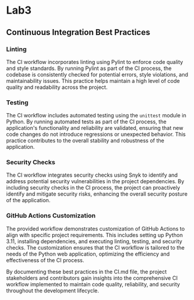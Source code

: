 # Lab3

## Continuous Integration Best Practices

### Linting
The CI workflow incorporates linting using Pylint to enforce code quality and style standards. By running Pylint as part of the CI process, the codebase is consistently checked for potential errors, style violations, and maintainability issues. This practice helps maintain a high level of code quality and readability across the project.

### Testing
The CI workflow includes automated testing using the `unittest` module in Python. By running automated tests as part of the CI process, the application's functionality and reliability are validated, ensuring that new code changes do not introduce regressions or unexpected behavior. This practice contributes to the overall stability and robustness of the application.

### Security Checks
The CI workflow integrates security checks using Snyk to identify and address potential security vulnerabilities in the project dependencies. By including security checks in the CI process, the project can proactively identify and mitigate security risks, enhancing the overall security posture of the application.

### GitHub Actions Customization
The provided workflow demonstrates customization of GitHub Actions to align with specific project requirements. This includes setting up Python 3.11, installing dependencies, and executing linting, testing, and security checks. The customization ensures that the CI workflow is tailored to the needs of the Python web application, optimizing the efficiency and effectiveness of the CI process.

By documenting these best practices in the CI.md file, the project stakeholders and contributors gain insights into the comprehensive CI workflow implemented to maintain code quality, reliability, and security throughout the development lifecycle.
